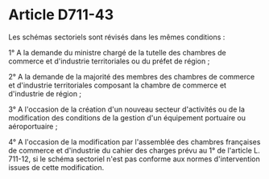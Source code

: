 # Article D711-43

Les schémas sectoriels sont révisés dans les mêmes conditions :

1° A la demande du ministre chargé de la tutelle des chambres de commerce et d'industrie territoriales ou du préfet de région ;

2° A la demande de la majorité des membres des chambres de commerce et d'industrie territoriales composant la chambre de commerce et d'industrie de région ;

3° A l'occasion de la création d'un nouveau secteur d'activités ou de la modification des conditions de la gestion d'un équipement portuaire ou aéroportuaire ;

4° A l'occasion de la modification par l'assemblée des chambres françaises de commerce et d'industrie du cahier des charges prévu au 1° de l'article L. 711-12, si le schéma sectoriel n'est pas conforme aux normes d'intervention issues de cette modification.
